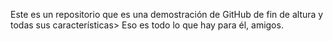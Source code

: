Este es un repositorio que es una demostración de GitHub de fin de altura y todas sus características> Eso es todo lo que hay para él, amigos.